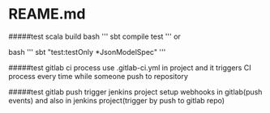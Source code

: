 # REAME.md
#####test scala build 
bash '''
sbt compile test 
'''
or 

bash '''
sbt "test:testOnly *JsonModelSpec"
'''

#####test gitlab ci process
use .gitlab-ci.yml in project and it triggers CI process every time while someone push to repository

#####test gitlab push trigger jenkins project
setup webhooks in gitlab(push events) and also in jenkins project(trigger by push to gitlab repo)
